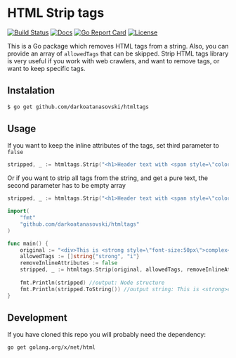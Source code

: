 HTML Strip tags
=====================

[![Build Status][build-status-svg]][build-status-link]
[![Docs][docs-godoc-svg]][docs-godoc-link]
[![Go Report Card][goreport-svg]][goreport-link]
[![License][license-svg]][license-link]

This is a Go package which removes HTML tags from a string. Also, you can provide an array of `allowedTags` that can be
skipped.
Strip HTML tags library is very useful if you work with web crawlers, and want to remove tags,
or want to keep specific tags.

## Instalation
```bash
$ go get github.com/darkoatanasovski/htmltags
``` 
## Usage


If you want to keep the inline attributes of the tags, set third parameter to `false`
```go
stripped, _ := htmltags.Strip("<h1>Header text with <span style=\"color:red\">color</span></h1>", []string{"span"}, false)
```

Or if you want to strip all tags from the string, and get a pure text, the second parameter has to be
empty array

```go
stripped, _ := htmltags.Strip("<h1>Header text with <span style=\"color:red\">color</span></h1>", []string{}, false)
```

```go
import(
    "fmt"
    "github.com/darkoatanasovski/htmltags"
)

func main() {
    original := "<div>This is <strong style=\"font-size:50px\">complex</strong> text with <span>children <i>nodes</i></span></div>"
    allowedTags := []string{"strong", "i"}
    removeInlineAttributes := false
    stripped, _ := htmltags.Strip(original, allowedTags, removeInlineAttributes)
    
    fmt.Println(stripped) //output: Node structure
    fmt.Println(stripped.ToString()) //output string: This is <strong>complex</strong> text with children <i>nodes</i>
}
```

## Development
If you have cloned this repo you will probably need the dependency:

`go get golang.org/x/net/html`

[build-status-svg]: https://api.travis-ci.org/darkoatanasovski/htmltags.svg?branch=master
[build-status-link]: https://travis-ci.org/darkoatanasovski/htmltags
[docs-godoc-svg]: https://img.shields.io/badge/docs-godoc-blue.svg
[docs-godoc-link]: https://godoc.org/github.com/darkoatanasovski/htmltags
[goreport-svg]: https://goreportcard.com/badge/github.com/darkoatanasovski/htmltags
[goreport-link]: https://goreportcard.com/report/github.com/darkoatanasovski/htmltags
[license-svg]: https://img.shields.io/badge/license-BSD--style+patent--grant-blue.svg
[license-link]: https://github.com/darkoatanasovski/htmltags/blob/master/LICENSE